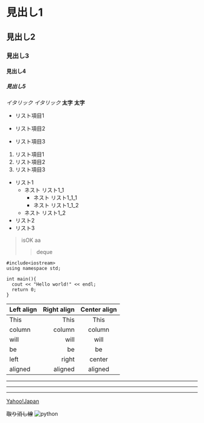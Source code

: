 # 見出し1
## 見出し2
### 見出し3
#### 見出し4
##### 見出し5

*イタリック*
_イタリック_
**太字**
__太字__

* リスト項目1
+ リスト項目2
- リスト項目3


1. リスト項目1
2. リスト項目2
3. リスト項目3


- リスト1
  - ネスト リスト1_1
     - ネスト リスト1_1_1
     - ネスト リスト1_1_2
  - ネスト リスト1_2
- リスト2
- リスト3

> isOK
> aa
>>deque

```
#include<iostream>
using namespace std;

int main(){
  cout << "Hello world!" << endl;
  return 0;
}
```

| Left align | Right align | Center align |
|:-----------|------------:|:------------:|
| This       |        This |     This     |
| column     |      column |    column    |
| will       |        will |     will     |
| be         |          be |      be      |
| left       |       right |    center    |
| aligned    |     aligned |   aligned    |

---
***
* * *

[Yahoo!Japan](http://www.yahoo.co.jp/)

~~取り消し線~~
![python](https://image.flaticon.com/icons/svg/2/2181.svg "Python Language logotype free icon")
